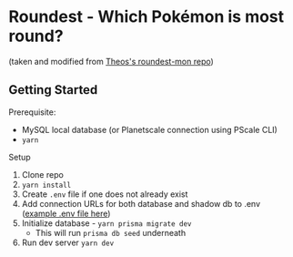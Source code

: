 # Roundest - Which Pokémon is most round?

(taken and modified from [Theos's roundest-mon repo](https://github.com/TheoBr/roundest-mon))

## Getting Started

Prerequisite:

- MySQL local database (or Planetscale connection using PScale CLI)
- `yarn`

Setup

1. Clone repo
2. `yarn install`
3. Create `.env` file if one does not already exist
4. Add connection URLs for both database and shadow db to .env ([example .env file here](./.env.example))
5. Initialize database - `yarn prisma migrate dev`
   - This will run `prisma db seed` underneath
6. Run dev server `yarn dev`

